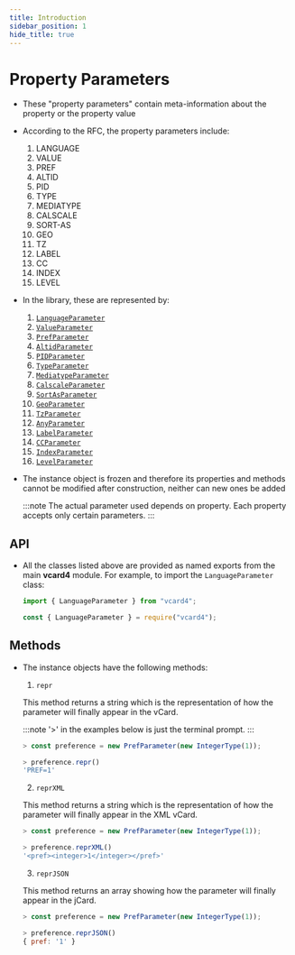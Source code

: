 ```yaml
---
title: Introduction
sidebar_position: 1
hide_title: true
---
```


# Property Parameters

- These "property parameters" contain meta-information about the property or
  the property value

- According to the RFC, the property parameters include:

  1. LANGUAGE
  2. VALUE
  3. PREF
  4. ALTID
  5. PID
  6. TYPE
  7. MEDIATYPE
  8. CALSCALE
  9. SORT-AS
  10. GEO
  11. TZ
  12. LABEL
  13. CC
  14. INDEX
  15. LEVEL

- In the library, these are represented by:

  1. [`LanguageParameter`](languageparameter)
  2. [`ValueParameter`](ValueParameter)
  3. [`PrefParameter`](prefparameter)
  4. [`AltidParameter`](altidparameter)
  5. [`PIDParameter`](pidparameter)
  6. [`TypeParameter`](typeparameter)
  7. [`MediatypeParameter`](mediatypeparameter)
  8. [`CalscaleParameter`](calscaleparameter)
  9. [`SortAsParameter`](sortasparameter)
  10. [`GeoParameter`](geoparameter)
  11. [`TzParameter`](tzparameter)
  12. [`AnyParameter`](anyparameter)
  13. [`LabelParameter`](labelparameter)
  14. [`CCParameter`](ccparameter)
  15. [`IndexParameter`](indexparameter)
  16. [`LevelParameter`](levelparameter)

- The instance object is frozen and therefore its properties and methods cannot
  be modified after construction, neither can new ones be added

  :::note
  The actual parameter used depends on property. Each property accepts only
  certain parameters.
  :::

## API

- All the classes listed above are provided as named exports from the main
  **vcard4** module. For example, to import the `LanguageParameter` class:

  ```js title=ESM
  import { LanguageParameter } from "vcard4";
  ```

  ```js title=commonjs
  const { LanguageParameter } = require("vcard4");
  ```

## Methods

- The instance objects have the following methods:

  1. `repr`

  This method returns a string which is the representation of how the parameter
  will finally appear in the vCard.

  :::note
  '>' in the examples below is just the terminal prompt.
  :::

  ```js
  > const preference = new PrefParameter(new IntegerType(1));

  > preference.repr()
  'PREF=1'
  ```

  2. `reprXML`

  This method returns a string which is the representation of how the parameter
  will finally appear in the XML vCard.

  ```js
  > const preference = new PrefParameter(new IntegerType(1));

  > preference.reprXML()
  '<pref><integer>1</integer></pref>'
  ```

  3. `reprJSON`

  This method returns an array showing how the parameter will finally appear in
  the jCard.

  ```js
  > const preference = new PrefParameter(new IntegerType(1));

  > preference.reprJSON()
  { pref: '1' }
  ```
